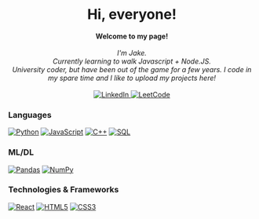 <h1 align="center">Hi, everyone!</h1>

<p align="center">
    <b>Welcome to my page!</b><br><br>
    <i>
        I'm Jake.<br>
        Currently learning to walk Javascript + Node.JS.<br>
        University coder, but have been out of the game for a few years. I code in my spare time and I like to upload my projects here!
    </i><br><br>
    <a href="https://www.linkedin.com/in/jacob-ray-cs/">
        <img src="https://img.shields.io/badge/LinkedIn-blue?style=flat-square&logo=linkedin" alt="LinkedIn">
    </a>
    </a>
    <a href="https://leetcode.com/user5783Da/">
        <img src="https://img.shields.io/badge/LeetCode-blue?style=flat-square&logo=LeetCode" alt="LeetCode">
    </a>
</p>

### Languages
[![Python](https://img.shields.io/badge/python-black?style=for-the-badge&logo=python)](https://github.com/jakeray)
[![JavaScript](https://img.shields.io/badge/javascript-black?style=for-the-badge&logo=javascript)](https://github.com/jakeray)
[![C++](https://img.shields.io/badge/c++-black?style=for-the-badge&logo=cplusplus)](https://github.com/jakeray)
[![SQL](https://img.shields.io/badge/sql-black?style=for-the-badge&logo=mysql)](https://github.com/jakeray)

### ML/DL
[![Pandas](https://img.shields.io/badge/pandas-black?style=for-the-badge&logo=pandas)](https://github.com/jakeray)
[![NumPy](https://img.shields.io/badge/numpy-black?style=for-the-badge&logo=numpy)](https://github.com/jakeray)


### Technologies & Frameworks
[![React](https://img.shields.io/badge/react-black?style=for-the-badge&logo=react)](https://github.com/jakeray)
[![HTML5](https://img.shields.io/badge/html5-black?style=for-the-badge&logo=html5)](https://github.com/jakeray)
[![CSS3](https://img.shields.io/badge/css3-black?style=for-the-badge&logo=css3)](https://github.com/jakeray)
